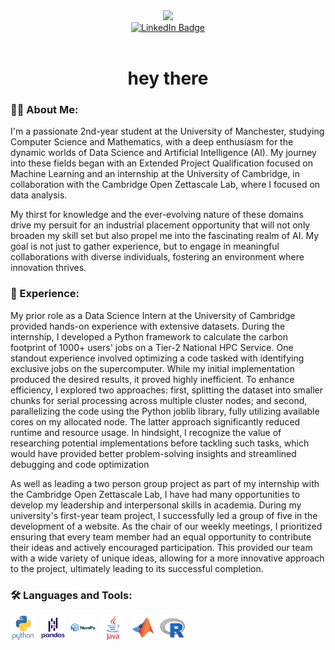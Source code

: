 <div id="header" align="center">
  <img src="https://media.giphy.com/media/M9gbBd9nbDrOTu1Mqx/giphy.gif" width="100"/>

  <div id="badges">
    <a href="https://www.linkedin.com/in/adam-calleja/">
      <img src="https://img.shields.io/badge/LinkedIn-F27408?style=for-the-badge&logo=linkedin&logoColor=white" alt="LinkedIn Badge"/>
    </a>
  </div>

  <img src="https://komarev.com/ghpvc/?username=Adam-Calleja&style=flat-square&color=blue" alt=""/>

<h1>hey there</h1>

</div>

### 👨‍💼 About Me:

I'm a passionate 2nd-year student at the University of Manchester, studying Computer Science and Mathematics, with a deep enthusiasm for the dynamic worlds of Data Science and Artificial Intelligence (AI). My journey into these fields began with an Extended Project Qualification focused on Machine Learning and an internship at the University of Cambridge, in collaboration with the Cambridge Open Zettascale Lab, where I focused on data analysis. 

My thirst for knowledge and the ever-evolving nature of these domains drive my persuit for an industrial placement opportunity that will not only broaden my skill set but also propel me into the fascinating realm of AI. My goal is not just to gather experience, but to engage in meaningful collaborations with diverse individuals, fostering an environment where innovation thrives.

### 📄 Experience:

My prior role as a Data Science Intern at the University of Cambridge provided hands-on experience with extensive datasets. During the internship, I developed a Python framework to calculate the carbon footprint of 1000+ users' jobs on a Tier-2 National HPC Service. One standout experience involved optimizing a code tasked with identifying exclusive jobs on the supercomputer. While my initial implementation produced the desired results, it proved highly inefficient. To enhance efficiency, I explored two approaches: first, splitting the dataset into smaller chunks for serial processing across multiple cluster nodes; and second, parallelizing the code using the Python joblib library, fully utilizing available cores on my allocated node. The latter approach significantly reduced runtime and resource usage. In hindsight, I recognize the value of researching potential implementations before tackling such tasks, which would have provided better problem-solving insights and streamlined debugging and code optimization

As well as leading a two person group project as part of my internship with the Cambridge Open Zettascale Lab, I have had many opportunities to develop my leadership and interpersonal skills in academia. During my university's first-year team project, I successfully led a group of five in the development of a website. As the chair of our weekly meetings, I prioritized ensuring that every team member had an equal opportunity to contribute their ideas and actively encouraged participation. This provided our team with a wide variety of unique ideas, allowing for a more innovative approach to the project, ultimately leading to its successful completion.

### 🛠️ Languages and Tools:

<div>
  <img src="https://github.com/devicons/devicon/blob/master/icons/python/python-original-wordmark.svg" title="Python" alt="Python" width="40" height="40"/>&nbsp;
  <img src="https://github.com/devicons/devicon/blob/master/icons/pandas/pandas-original-wordmark.svg" title="Pandas" alt="Pandas" width="40" height="40"/>&nbsp;
  <img src="https://github.com/devicons/devicon/blob/master/icons/numpy/numpy-original-wordmark.svg" title="Numpy" alt="Numpy" width="40" height="40"/>&nbsp;
  <img src="https://github.com/devicons/devicon/blob/master/icons/java/java-original-wordmark.svg" title="Java" alt="Java" width="40" height="40"/>&nbsp;
  <img src="https://github.com/devicons/devicon/blob/master/icons/matlab/matlab-original.svg" title="Matlab" alt="Matlab" width="40" height="40"/>&nbsp;
  <img src="https://github.com/devicons/devicon/blob/master/icons/r/r-original.svg" title="R" alt="R" width="40" height="40"/>&nbsp;
</div>
